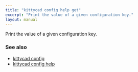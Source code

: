 ```yaml
---
title: "kittycad config help get"
excerpt: "Print the value of a given configuration key."
layout: manual
---
```


Print the value of a given configuration key.

### See also

* [kittycad config](./kittycad_config)
* [kittycad config help](./kittycad_config_help)